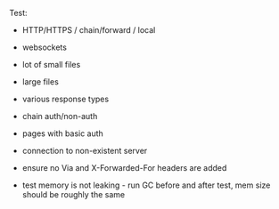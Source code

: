 

Test:

- HTTP/HTTPS / chain/forward / local
- websockets
- lot of small files
- large files
- various response types
- chain auth/non-auth
- pages with basic auth
- connection to non-existent server
- ensure no Via and X-Forwarded-For headers are added

- test memory is not leaking - run GC before and after test, mem size should be roughly the same